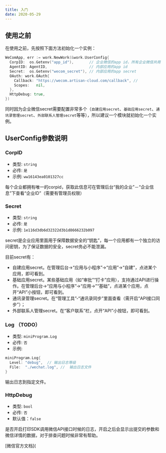 ```yaml
---
title: 入门
date: 2020-05-29
---
```


## 使用之前

在使用之前，先按照下面方法初始化一个实例：

``` go
WeComApp, err := work.NewWork(&work.UserConfig{
  CorpID:  os.Getenv("app_id"),       // 企业微信的app id，所有企业微信共用一个。
  AgentID: AgentID,                   // 内部应用的app id
  Secret:  os.Getenv("wecom_secret"), // 内部应用的app secret
  OAuth: work.OAuth{
    Callback: "https://wecom.artisan-cloud.com/callback", //
    Scopes:   nil,
  },
  HttpDebug: true,
})
```

同时因为企业微信secret需要配置非常多个（`自建应用secret`、`基础应用secret`、`通讯录管理secret`、`外部联系人管理secret`等等），所以建议一个模块就初始化一个实例。

## UserConfig参数说明

### CorpID

- 类型: `string`
- 必传: `是`
- 示例: `ww16143ea0101327cc` 

每个企业都拥有唯一的corpid，获取此信息可在管理后台“我的企业”－“企业信息”下查看“企业ID”（需要有管理员权限）

### Secret

- 类型: `string`
- 必传: `是`
- 示例: `1e116d3db6d32322d3b1d8666232b097` 

secret是企业应用里面用于保障数据安全的“钥匙”，每一个应用都有一个独立的访问密钥，为了保证数据的安全，secret务必不能泄漏。

目前secret有：

- 自建应用secret。在管理后台->“应用与小程序”->“应用”->“自建”，点进某个应用，即可看到。
- 基础应用secret。某些基础应用（如“审批”“打卡”应用），支持通过API进行操作。在管理后台->“应用与小程序”->“应用->”“基础”，点进某个应用，点开“API”小按钮，即可看到。
- 通讯录管理secret。在“管理工具”-“通讯录同步”里面查看（需开启“API接口同步”）；
- 外部联系人管理secret。在“客户联系”栏，点开“API”小按钮，即可看到。

### Log （TODO）

- 类型: `miniProgram.Log`
- 必传: `否`
- 示例: 

``` go
miniProgram.Log{
  Level: "debug",  // 输出日志等级
  File:  "./wechat.log", //  输出日志文件
}
```

输出日志到指定文件。

### HttpDebug

- 类型: `bool`
- 必传: `否`
- 默认值：`false`

是否开启打印SDK调用微信API接口时候的日志，开启之后会显示出提交的参数和微信详情的数据，对于排查问题时候非常有帮助。

[微信官方文档](